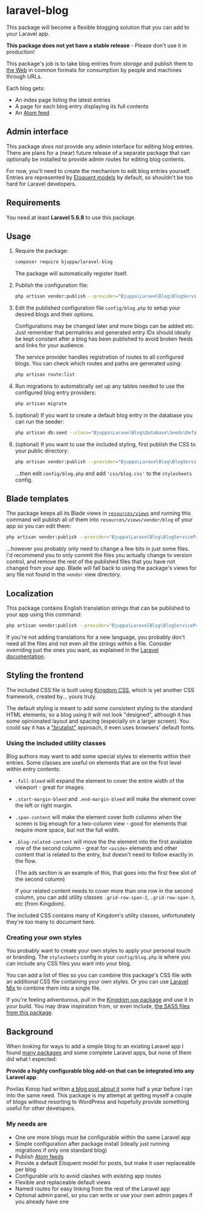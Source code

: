# laravel-blog

This package will become a flexible blogging solution that you can add to your Laravel app.

**This package does not yet have a stable release** - Please don't use it in production!

This package's job is to take blog entries from *storage* and publish them to
[the Web](https://en.wikipedia.org/wiki/World_Wide_Web)
in common formats for consumption by people and machines through URLs.

Each blog gets:

- An index page listing the latest entries
- A page for each blog entry displaying its full contents
- An [Atom feed](https://en.wikipedia.org/wiki/Atom_(standard))

## Admin interface

This package *does not* provide any admin interface for editing blog entries.
There are plans for a (near) future release of a separate package
that can optionally be installed to provide admin routes for editing blog contents.

For now, you'll need to create the mechanism to edit blog entries yourself.
Entries are represented by [Eloquent models](https://laravel.com/docs/eloquent) by default,
so shouldn't be too hard for Laravel developers.

## Requirements

You need at least **Laravel 5.6.8** to use this package.

## Usage

1. Require the package:

    ```bash
    composer require bjuppa/laravel-blog
    ```

    The package will automatically register itself.

2. Publish the configuration file:

    ```bash
    php artisan vendor:publish --provider="Bjuppa\LaravelBlog\BlogServiceProvider" --tag="blog-config"
    ```

3. Edit the published configuration file `config/blog.php` to setup your desired blogs and their options.

    Configurations may be changed later and more blogs can be added etc.
    Just remember that permalinks and generated entry IDs should ideally be kept constant
    after a blog has been published to avoid broken feeds and links for your audience.

    The service provider handles registration of routes to all configured blogs.
    You can check which routes and paths are generated using:

    ```bash
    php artisan route:list
    ```

4. Run migrations to automatically set up any tables needed to use the configured blog entry providers:

    ```bash
    php artisan migrate
    ```

5. (optional) If you want to create a default blog entry in the database you can run the seeder:

    ```bash
    php artisan db:seed --class="Bjuppa\LaravelBlog\Database\Seeds\DefaultBlogEntrySeeder"
    ```

6. (optional) If you want to use the included styling, first publish the CSS to your public directory:

    ```bash
    php artisan vendor:publish --provider="Bjuppa\LaravelBlog\BlogServiceProvider" --tag="blog-styling"
    ```

    ...then edit `config/blog.php` and add `'css/blog.css'` to the `stylesheets` config.

## Blade templates

The package keeps all its Blade views in [`resources/views`](https://github.com/bjuppa/laravel-blog/tree/master/resources/views)
and running this command will publish all of them into `resources/views/vendor/blog` of your app so you can edit them:

```bash
php artisan vendor:publish --provider="Bjuppa\LaravelBlog\BlogServiceProvider" --tag="blog-views"
```

...however you probably only need to change a few bits in just some files.
I'd recommend you to only commit the files you actually change to version control,
and remove the rest of the published files that you have not changed from your app.
Blade will fall back to using the package's views for any file not found in the `vendor` view directory.

## Localization

This package contains English translation strings that can be published to your app using this command:

```bash
php artisan vendor:publish --provider="Bjuppa\LaravelBlog\BlogServiceProvider" --tag="blog-translations"
```

If you're not adding translations for a new language,
you probably don't need all the files and not even all the strings within a file.
Consider overriding just the ones you want, as explained in the
[Laravel documentation](https://laravel.com/docs/localization#overriding-package-language-files).

## Styling the frontend

The included CSS file is built using [Kingdom CSS](https://bjuppa.github.io/kingdom/),
which is yet another CSS framework, created by... yours truly.

The default styling is meant to add some consistent styling to the standard HTML elements,
so a blog using it will not look "designed", although it has some opinionated layout and spacing
(especially on a larger screen).
You could say it has a ["brutalist"](https://brutalist-web.design) approach,
it even uses browsers' default fonts.

### Using the included utility classes

Blog authors may want to add some special styles to elements within their entries.
Some classes are useful on elements that are on the first level within entry contents:

- `.full-bleed` will expand the element to cover the entire width of the viewport - great for images.
- `.start-margin-bleed` and `.end-margin-bleed` will make the element cover the left or right margin.
- `.span-content` will make the element cover both columns when the screen is big enough for a two-column view -
  good for elements that require more space, but not the full width.
- `.blog-related-content` will move the the element into the first available row of the second column -
  great for `<aside>` elements and other content that is related to the entry,
  but doesn't need to follow exactly in the flow.

  (The ads section is an example of this, that goes into the first free slot of the second column)

  If your related content needs to cover more than one row in the second column,
  you can add utility classes `.grid-row-span-2`, `.grid-row-span-3`, etc (from Kingdom).

The included CSS contains many of Kingdom's utility classes, unfortunately they're too many to document here.

### Creating your own styles

You probably want to create your own styles to apply your personal touch or branding.
The `stylesheets` config in your `config/blog.php` is where you can include any CSS files you want into your blog.

You can add a list of files so you can combine this package's CSS file with an additional
CSS file containing your own styles.
Or you can use [Laravel Mix](https://laravel.com/docs/mix) to combine them into a single file.

If you're feeling adventurous, pull in the [Kingdom `npm` package](https://www.npmjs.com/package/kingdom-css)
and use it in your build.
You may draw inspiration from, or even include, [the SASS files from this package](https://github.com/bjuppa/laravel-blog/tree/master/resources/sass).

## Background

When looking for ways to add a simple blog to an existing Laravel app I found
[many packages](https://packagist.org/?q=laravel%20blog)
and some complete Laravel apps, but none of them did what I expected:

**Provide a highly configurable blog add-on that can be integrated into any Laravel app**.

Povilas Korop had written
[a blog post about it](https://quickadminpanel.com/blog/blog-packages-for-laravel-nothing-to-choose-from/)
some half a year before I ran into the same need.
This package is my attempt at getting myself a couple of blogs without resorting to WordPress
and hopefully provide something useful for other developers.

### My needs are

- One ore more blogs must be configurable within the same Laravel app
- Simple configuration after package install (ideally just running migrations if only one standard blog)
- Publish [Atom feeds](https://en.wikipedia.org/wiki/Atom_(standard))
- Provide a default Eloquent model for posts, but make it user replaceable per blog
- Configurable urls to avoid clashes with existing app routes
- Flexible and replaceable default views
- Named routes for easy linking from the rest of the Laravel app
- Optional admin panel, so you can write or use your own admin pages if you already have one
